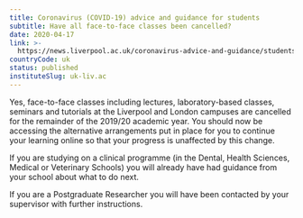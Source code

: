 ```yaml
---
title: Coronavirus (COVID-19) advice and guidance for students
subtitle: Have all face-to-face classes been cancelled?
date: 2020-04-17
link: >-
  https://news.liverpool.ac.uk/coronavirus-advice-and-guidance/students/
countryCode: uk
status: published
instituteSlug: uk-liv.ac
---
```

Yes, face-to-face classes including lectures, laboratory-based classes, seminars and tutorials at the Liverpool and London campuses are cancelled for the remainder of the 2019/20 academic year. You should now be accessing the alternative arrangements put in place for you to continue your learning online so that your progress is unaffected by this change.

If you are studying on a clinical programme (in the Dental, Health Sciences, Medical or Veterinary Schools) you will already have had guidance from your school about what to do next.

If you are a Postgraduate Researcher you will have been contacted by your supervisor with further instructions.
